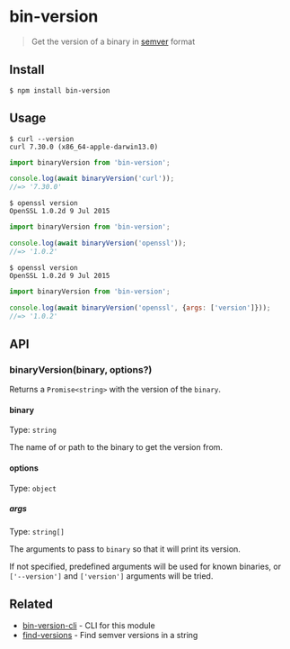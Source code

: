 # bin-version

> Get the version of a binary in [semver](https://github.com/npm/node-semver) format

## Install

```
$ npm install bin-version
```

## Usage

```
$ curl --version
curl 7.30.0 (x86_64-apple-darwin13.0)
```

```js
import binaryVersion from 'bin-version';

console.log(await binaryVersion('curl'));
//=> '7.30.0'
```

```
$ openssl version
OpenSSL 1.0.2d 9 Jul 2015
```

```js
import binaryVersion from 'bin-version';

console.log(await binaryVersion('openssl'));
//=> '1.0.2'
```

```
$ openssl version
OpenSSL 1.0.2d 9 Jul 2015
```

```js
import binaryVersion from 'bin-version';

console.log(await binaryVersion('openssl', {args: ['version']}));
//=> '1.0.2'
```

## API

### binaryVersion(binary, options?)

Returns a `Promise<string>` with the version of the `binary`.

#### binary

Type: `string`

The name of or path to the binary to get the version from.

#### options

Type: `object`

##### args

Type: `string[]`

The arguments to pass to `binary` so that it will print its version.

If not specified, predefined arguments will be used for known binaries, or `['--version']` and `['version']` arguments will be tried.

## Related

- [bin-version-cli](https://github.com/sindresorhus/bin-version-cli) - CLI for this module
- [find-versions](https://github.com/sindresorhus/find-versions) - Find semver versions in a string
